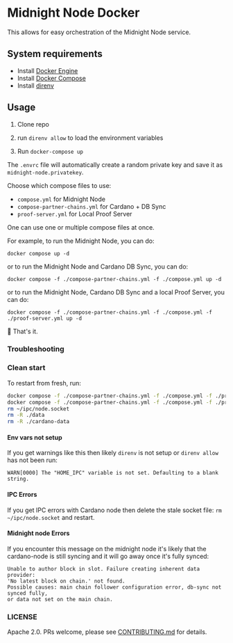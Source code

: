 # Midnight Node Docker

This allows for easy orchestration of the Midnight Node service.

## System requirements

- Install [Docker Engine](https://docs.docker.com/engine/install/)
- Install [Docker Compose](https://docs.docker.com/compose/install/)
- Install [direnv](https://direnv.net/docs/installation.html)

## Usage

1. Clone repo

2. run `direnv allow` to load the environment variables

3. Run `docker-compose up`

The `.envrc` file will automatically create a random private key and save it as `midnight-node.privatekey`.

Choose which compose files to use:
   - `compose.yml` for Midnight Node
   - `compose-partner-chains.yml` for Cardano + DB Sync
   - `proof-server.yml` for Local Proof Server

One can use one or multiple compose files at once.

For example, to run the Midnight Node, you can do:
```shell
docker compose up -d
```

or to run the Midnight Node and Cardano DB Sync, you can do:
```shell
docker compose -f ./compose-partner-chains.yml -f ./compose.yml up -d
```

or to run the Midnight Node, Cardano DB Sync and a local Proof Server, you can do:
```shell
docker compose -f ./compose-partner-chains.yml -f ./compose.yml -f ./proof-server.yml up -d
```

🚀 That's it.

### Troubleshooting

### Clean start

To restart from fresh, run:

```sh
docker compose -f ./compose-partner-chains.yml -f ./compose.yml -f ./proof-server.yml down -v
docker compose -f ./compose-partner-chains.yml -f ./compose.yml -f ./proof-server.yml kill
rm ~/ipc/node.socket
rm -R ./data
rm -R ./cardano-data
```

#### Env vars not setup

If you get warnings like this then likely `direnv` is not setup or `direnv allow` has not been run:
```
WARN[0000] The "HOME_IPC" variable is not set. Defaulting to a blank string.
```

#### IPC Errors

If you get IPC errors with Cardano node then delete the stale
socket file: `rm ~/ipc/node.socket` and restart.

#### Midnight node Errors

If you encounter this message on the midnight node it's likely that the
cardano-node is still syncing and it will go away once it's fully synced:

```
Unable to author block in slot. Failure creating inherent data provider:
'No latest block on chain.' not found.
Possible causes: main chain follower configuration error, db-sync not synced fully,
or data not set on the main chain.
```

### LICENSE

Apache 2.0. PRs welcome, please see [CONTRIBUTING.md](CONTRIBUTING.md) for details.
